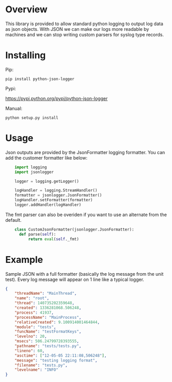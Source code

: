 Overview
=======
This library is provided to allow standard python logging to output log data as json objects. With JSON we can make our logs more readable by machines and we can stop writing custom parsers for syslog type records.

Installing
==========
Pip:

    pip install python-json-logger

Pypi:

   https://pypi.python.org/pypi/python-json-logger 

Manual:

    python setup.py install

Usage
=====

Json outputs are provided by the JsonFormatter logging formatter. You can add the customer formatter like below:

```python
    import logging
    import jsonlogger

    logger = logging.getLogger()

    logHandler = logging.StreamHandler()
    formatter = jsonlogger.JsonFormatter()
    logHandler.setFormatter(formatter)
    logger.addHandler(logHandler)
```
The fmt parser can also be overiden if you want to use an alternate from the default.

```python
    class CustomJsonFormatter(jsonlogger.JsonFormatter):
      def parse(self):
          return eval(self._fmt)
```          

Example
=======

Sample JSON with a full formatter (basically the log message from the unit test). Every log message will appear on 1 line like a typical logger.

```json
{
    "threadName": "MainThread", 
    "name": "root", 
    "thread": 140735202359648, 
    "created": 1336281068.506248, 
    "process": 41937, 
    "processName": "MainProcess", 
    "relativeCreated": 9.100914001464844, 
    "module": "tests", 
    "funcName": "testFormatKeys", 
    "levelno": 20, 
    "msecs": 506.24799728393555, 
    "pathname": "tests/tests.py", 
    "lineno": 60, 
    "asctime": ["12-05-05 22:11:08,506248"], 
    "message": "testing logging format", 
    "filename": "tests.py", 
    "levelname": "INFO"
}
```
